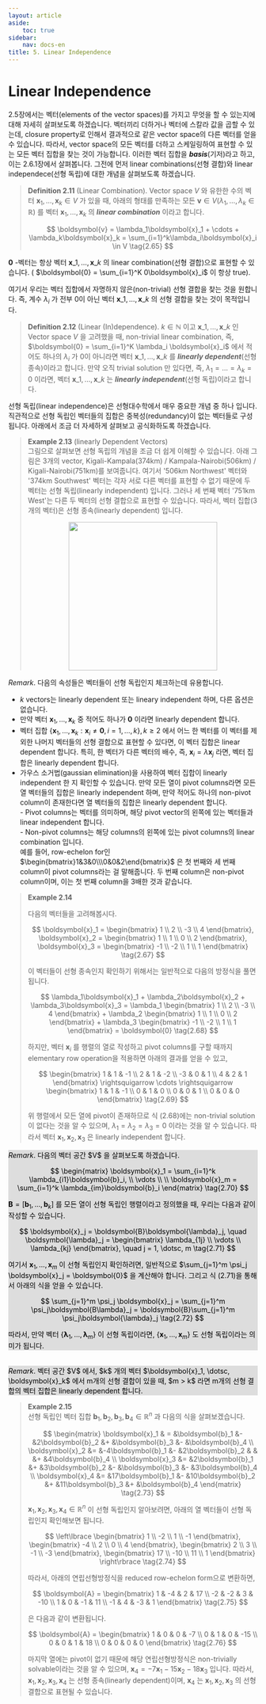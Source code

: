 ```yaml
---
layout: article
aside:
    toc: true
sidebar:
    nav: docs-en
title: 5. Linear Independence
---
```


# Linear Independence

2.5장에서는 벡터(elements of the vector spaces)를 가지고 무엇을 할 수 있는지에 대해 자세히 살펴보도록 하겠습니다. 벡터끼리 더하거나 벡터에 스칼라 값을 곱할 수 있는데, closure property로 인해서 결과적으로 같은 vector space의 다른 벡터를 얻을 수 있습니다. 따라서, vector space의 모든 벡터를 더하고 스케일링하여 표현할 수 있는 모든 벡터 집합을 찾는 것이 가능합니다. 이러한 벡터 집합을 ***basis***(기저)라고 하고, 이는 2.6.1장에서 살펴봅니다. 그전에 먼저 linear combinations(선형 결합)와 linear independece(선형 독립)에 대한 개념을 살펴보도록 하겠습니다.

> **Definition 2.11** (Linear Combination). Vector space $V$ 와 유한한 수의 벡터 $\boldsymbol{x}_1, \dotsc, \boldsymbol{x}_k \in V$ 가 있을 때, 아래의 형태를 만족하는 모든 $\boldsymbol{v} \in V (\lambda_1, \dotsc, \lambda_k \in \mathbb{R})$ 를 벡터 $\boldsymbol{x}_1, \dotsc, \boldsymbol{x}_k$ 의 ***linear combination*** 이라고 합니다.
> 
> $$ \boldsymbol{v} = \lambda_1\boldsymbol{x}_1 + \cdots + \lambda_k\boldsymbol{x}_k = \sum_{i=1}^k\lambda_i\boldsymbol{x}_i \in V \tag{2.65} $$

$\boldsymbol{0}$ -벡터는 항상 벡터 $\boldsymbol{x}\_1, \dotsc, \boldsymbol{x}\_{k}$ 의 linear combination(선형 결합)으로 표현할 수 있습니다. ( $\boldsymbol{0} = \sum_{i=1}^K 0\boldsymbol{x}_i$ 이 항상 true).

여기서 우리는 벡터 집합에서 자명하지 않은(non-trivial) 선형 결합을 찾는 것을 원합니다. 즉, 계수 $\lambda_i$ 가 전부 0이 아닌 벡터 $\boldsymbol{x}\_1, \dotsc, \boldsymbol{x}\_k$ 의 선형 결합을 찾는 것이 목적입니다.

> **Definition 2.12** (Linear (In)dependence). $k \in \mathbb{N}$ 이고 $\boldsymbol{x}\_1, \dotsc, \boldsymbol{x}\_k$ 인 Vector space $V$ 을 고려했을 때, non-trivial linear combination, 즉, $\boldsymbol{0} = \sum_{i=1}^K \lambda_i \boldsymbol{x}_i$ 에서 적어도 하나의 $\lambda_i$ 가 0이 아니라면 벡터 $\boldsymbol{x}\_1, \dotsc, \boldsymbol{x}\_k$ 를 ***linearly dependent***(선형 종속)이라고 합니다. 만약 오직 trivial solution 만 있다면, 즉, $\lambda_1 = \dotsc = \lambda_k = 0$ 이라면, 벡터 $\boldsymbol{x}\_1, \dotsc, \boldsymbol{x}\_k$ 는 ***linearly independent***(선형 독립)이라고 합니다.

선형 독립(linear independence)은 선형대수학에서 매우 중요한 개념 중 하나 입니다. 직관적으로 선형 독립인 벡터들의 집합은 중복성(redundancy)이 없는 벡터들로 구성됩니다. 아래에서 조금 더 자세하게 살펴보고 공식화하도록 하겠습니다.

> **Example 2.13** (linearly Dependent Vectors)
> <br>
> 그림으로 살펴보면 선형 독립의 개념을 조금 더 쉽게 이해할 수 있습니다. 아래 그림은 3개의 vector, Kigali-Kampala(374km) / Kampala-Nairobi(506km) / Kigali-Nairobi(751km)를 보여줍니다. 여기서 '506km Northwest' 벡터와 '374km Southwest' 벡터는 각자 서로 다른 벡터를 표현할 수 없기 때문에 두 벡터는 선형 독립(linearly independent) 입니다. 그러나 세 번째 벡터 '751km West'는 다른 두 벡터의 선형 결합으로 표현할 수 있습니다. 따라서, 벡터 집합(3개의 벡터)은 선형 종속(linearly dependent) 입니다.
> <div align="center"><img src="{{ site.baseurl }}/assets/images/figures/figure2.7.png" height=300px></div>


*Remark*. 다음의 속성들은 벡터들이 선형 독립인지 체크하는데 유용합니다.

- $k$ vectors는 linearly dependent 또는 lineary independent 하며, 다른 옵션은 없습니다.
- 만약 벡터 $\boldsymbol{x}_1, \dotsc, \boldsymbol{x}_k$ 중 적어도 하나가 $\boldsymbol{0}$ 이라면 linearly dependent 합니다.
- 벡터 집합 $\lbrace \boldsymbol{x}_1, \dotsc, \boldsymbol{x}_k : \boldsymbol{x}_i \neq \boldsymbol{0}, i = 1, \dotsc, k \rbrace, k \geq 2$ 에서 어느 한 벡터를 이 벡터를 제외한 나머지 벡터들의 선형 결합으로 표현할 수 있다면, 이 벡터 집합은 linear dependent 합니다. 특히, 한 벡터가 다른 벡터의 배수, 즉, $\boldsymbol{x}_i = \lambda\boldsymbol{x}_j$ 라면, 벡터 집합은 linearly dependent 합니다.
- 가우스 소거법(gaussian elimination)을 사용하여 벡터 집합이 linearly independent 한 지 확인할 수 있습니다. 만약 모든 열이 pivot columns라면 모든 열 벡터들의 집합은 linearly independent 하며, 만약 적어도 하나의 non-pivot column이 존재한다면 열 벡터들의 집합은 linearly dependent 합니다. <br> - Pivot columns는 벡터를 의미하며, 해당 pivot vector의 왼쪽에 있는 벡터들과 linear independent 합니다. <br> - Non-pivot columns는 해당 columns의 왼쪽에 있는 pivot columns의 linear combination 입니다. <br> 예를 들어, row-echelon for인 $\begin{bmatrix}1&3&0\\\0&0&2\end{bmatrix}$ 은 첫 번째와 세 번째 column이 pivot columns라는 걸 말해줍니다. 두 번째 column은 non-pivot column이며, 이는 첫 번째 column을 3배한 것과 같습니다.

> **Example 2.14**
> 
> 다음의 벡터들을 고려해봅시다.
> 
> $$ \boldsymbol{x}_1 = \begin{bmatrix} 1 \\ 2 \\ -3 \\ 4 \end{bmatrix}, \boldsymbol{x}_2 = \begin{bmatrix} 1 \\ 1 \\ 0 \\ 2 \end{bmatrix}, \boldsymbol{x}_3 = \begin{bmatrix} -1 \\ -2 \\ 1 \\ 1 \end{bmatrix} \tag{2.67} $$
> 
> 이 벡터들이 선형 종속인지 확인하기 위해서는 일반적으로 다음의 방정식을 풀면 됩니다.
> 
> $$ \lambda_1\boldsymbol{x}_1 + \lambda_2\boldsymbol{x}_2 + \lambda_3\boldsymbol{x}_3 = \lambda_1 \begin{bmatrix} 1 \\ 2 \\ -3 \\ 4 \end{bmatrix} + \lambda_2 \begin{bmatrix} 1 \\ 1 \\ 0 \\ 2 \end{bmatrix} + \lambda_3 \begin{bmatrix} -1 \\ -2 \\ 1 \\ 1 \end{bmatrix} = \boldsymbol{0} \tag{2.68} $$
> 
> 하지만, 벡터 $\boldsymbol{x}_i$ 를 행렬의 열로 작성하고 pivot columns를 구할 때까지 elementary row operation을 적용하면 아래의 결과를 얻을 수 있고,
> 
> $$ \begin{bmatrix} 1 & 1 & -1 \\ 2 & 1 & -2 \\ -3 & 0 & 1 \\ 4 & 2 & 1 \end{bmatrix} \rightsquigarrow \cdots \rightsquigarrow \begin{bmatrix} 1 & 1 & -1 \\ 0 & 1 & 0 \\ 0 & 0 & 1 \\ 0 & 0 & 0 \end{bmatrix} \tag{2.69} $$
> 
> 위 행렬에서 모든 열에 pivot이 존재하므로 식 (2.68)에는 non-trivial solution이 없다는 것을 알 수 있으며, $\lambda_1 = \lambda_2 = \lambda_3 = 0$ 이라는 것을 알 수 있습니다. 따라서 벡터 $\boldsymbol{x}_1, \boldsymbol{x}_2, \boldsymbol{x}_3$ 은 linearly independent 합니다.

<div style="background-color: #DDDDDD; color: #000000">
<i>Remark</i>. 다음의 벡터 공간 $V$ 을 살펴보도록 하겠습니다.

$$ \begin{matrix} \boldsymbol{x}_1 = \sum_{i=1}^k \lambda_{i1}\boldsymbol{b}_i, \\ \vdots \\ \\ \boldsymbol{x}_m = \sum_{i=1}^k \lambda_{im}\boldsymbol{b}_i \end{matrix} \tag{2.70} $$

$\boldsymbol{B} = \lbrack \boldsymbol{b}_1, \dotsc, \boldsymbol{b}_k \rbrack$ 를 모든 열이 선형 독립인 행렬이라고 정의했을 때, 우리는 다음과 같이 작성할 수 있습니다.

$$ \boldsymbol{x}_j = \boldsymbol{B}\boldsymbol{\lambda}_j, \quad \boldsymbol{\lambda}_j = \begin{bmatrix} \lambda_{1j} \\ \vdots \\ \lambda_{kj} \end{bmatrix}, \quad j = 1, \dotsc, m \tag{2.71} $$

여기서 $\boldsymbol{x}_1, \dotsc, \boldsymbol{x}_m$ 이 선형 독립인지 확인하려면, 일반적으로 $\sum_{j=1}^m \psi_j \boldsymbol{x}_j = \boldsymbol{0}$ 을 계산해야 합니다. 그리고 식 (2.71)을 통해서 아래의 식을 얻을 수 있습니다.

$$ \sum_{j=1}^m \psi_j \boldsymbol{x}_j = \sum_{j=1}^m \psi_j\boldsymbol{B\lambda}_j = \boldsymbol{B}\sum_{j=1}^m \psi_j\boldsymbol{\lambda}_j \tag{2.72} $$

따라서, 만약 벡터 $\lbrace \boldsymbol{\lambda}_1, \dotsc, \boldsymbol{\lambda}_m \rbrace$ 이 선형 독립이라면, $\lbrace \boldsymbol{x}_1, \dotsc, \boldsymbol{x}_m \rbrace$ 도 선형 독립이라는 의미가 됩니다.
</div>
<br>

<div style="background-color: #DDDDDD; color: #000000">
<i>Remark</i>. 벡터 공간 $V$ 에서, $k$ 개의 벡터 $\boldsymbol{x}_1, \dotsc, \boldsymbol{x}_k$ 에서 m개의 선형 결합이 있을 때, $m > k$ 라면 m개의 선형 결합의 벡터 집합은 linearly dependent 합니다.
</div>

> **Example 2.15**
> <br>
> 선형 독립인 벡터 집합 $\boldsymbol{b}_1, \boldsymbol{b}_2, \boldsymbol{b}_3, \boldsymbol{b}_4 \in \mathbb{R}^n$ 과 다음의 식을 살펴보겠습니다.
> 
> $$ \begin{matrix} \boldsymbol{x}_1 & = &\boldsymbol{b}_1 &- &2\boldsymbol{b}_2 &+ &\boldsymbol{b}_3 &- &\boldsymbol{b}_4 \\ \boldsymbol{x}_2 &= &-4\boldsymbol{b}_1 &- &2\boldsymbol{b}_2 & & &+ &4\boldsymbol{b}_4 \\ \boldsymbol{x}_3 &= &2\boldsymbol{b}_1 &+ &3\boldsymbol{b}_2 &- &\boldsymbol{b}_3 &- &3\boldsymbol{b}_4 \\ \boldsymbol{x}_4 &= &17\boldsymbol{b}_1 &- &10\boldsymbol{b}_2 &+ &11\boldsymbol{b}_3 &+ &\boldsymbol{b}_4 \end{matrix} \tag{2.73} $$
> 
> $\boldsymbol{x}_1, \boldsymbol{x}_2, \boldsymbol{x}_3, \boldsymbol{x}_4 \in \mathbb{R}^n$ 이 선형 독립인지 알아보려면, 아래의 열 벡터들이 선형 독립인지 확인해보면 됩니다.
> 
> $$ \left\lbrace \begin{bmatrix} 1 \\ -2 \\ 1 \\ -1 \end{bmatrix}, \begin{bmatrix} -4 \\ 2 \\ 0 \\ 4 \end{bmatrix}, \begin{bmatrix} 2 \\ 3 \\ -1 \\ -3 \end{bmatrix}, \begin{bmatrix} 17 \\ -10 \\ 11 \\ 1 \end{bmatrix} \right\rbrace  \tag{2.74} $$ 
> 
> 따라서, 아래의 연립선형방정식을 reduced row-echelon form으로 변환하면,
> 
> $$ \boldsymbol{A} = \begin{bmatrix} 1 & -4 & 2 & 17 \\ -2 & -2 & 3 & -10 \\ 1 & 0 & -1 & 11 \\ -1 & 4 & -3 & 1 \end{bmatrix} \tag{2.75} $$
> 
> 은 다음과 같이 변환됩니다.
> 
> $$ \boldsymbol{A} = \begin{bmatrix} 1 & 0 & 0 & -7 \\ 0 & 1 & 0 & -15 \\ 0 & 0 & 1 & 18 \\ 0 & 0 & 0 & 0 \end{bmatrix} \tag{2.76} $$
> 
> 마지막 열에는 pivot이 없기 때문에 해당 연립선형방정식은 non-trivially solvable이라는 것을 알 수 있으며, $\boldsymbol{x}_4 = -7\boldsymbol{x}_1 -15\boldsymbol{x}_2 -18\boldsymbol{x}_3$ 입니다. 
> 따라서, $\boldsymbol{x}_1, \boldsymbol{x}_2, \boldsymbol{x}_3, \boldsymbol{x}_4$ 는 선형 종속(linearly dependent)이며, $\boldsymbol{x}_4$ 는 $\boldsymbol{x}_1, \boldsymbol{x}_2, \boldsymbol{x}_3$ 의 선형 결합으로 표현될 수 있습니다.
